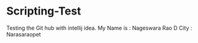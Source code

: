 # Scripting-Test
Testing the Git hub with intellij idea.
My Name is : Nageswara Rao D
City       : Narasaraopet
